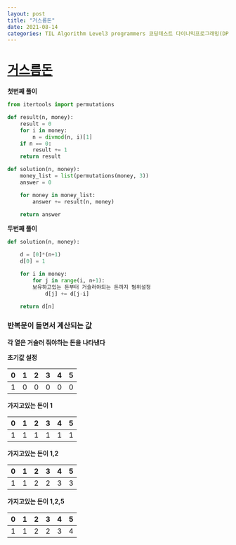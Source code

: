 ```yaml
---
layout: post
title: "거스름돈"
date: 2021-08-14
categories: TIL Algorithm Level3 programmers 코딩테스트 다이나믹프로그래밍(DP)
---
```


# [거스름돈](https://programmers.co.kr/learn/courses/30/lessons/12907)

**첫번째 풀이**

```python
from itertools import permutations

def result(n, money):
    result = 0
    for i in money:
        n = divmod(n, i)[1]
    if n == 0:
        result += 1
    return result

def solution(n, money):
    money_list = list(permutations(money, 3))
    answer = 0

    for money in money_list:
        answer += result(n, money)

    return answer
```

**두번째 풀이**

```python
def solution(n, money):

    d = [0]*(n+1)
    d[0] = 1

    for i in money:
        for j in range(i, n+1):
        보유하고있는 돈부터 거슬러야되는 돈까지 범위설정
            d[j] += d[j-i]

    return d[n]
```

### 반복문이 돌면서 계산되는 값

**각 열은 거슬러 줘야하는 돈을 나타낸다**

**초기값 설정**

|  0  |  1  |  2  |  3  |  4  |  5  |
| :-: | :-: | :-: | :-: | :-: | :-: |
|  1  |  0  |  0  |  0  |  0  |  0  |

**가지고있는 돈이 1**

|  0  |  1  |  2  |  3  |  4  |  5  |
| :-: | :-: | :-: | :-: | :-: | :-: |
|  1  |  1  |  1  |  1  |  1  |  1  |

**가지고있는 돈이 1,2**

|  0  |  1  |  2  |  3  |  4  |  5  |
| :-: | :-: | :-: | :-: | :-: | :-: |
|  1  |  1  |  2  |  2  |  3  |  3  |

**가지고있는 돈이 1,2,5**

|  0  |  1  |  2  |  3  |  4  |  5  |
| :-: | :-: | :-: | :-: | :-: | :-: |
|  1  |  1  |  2  |  2  |  3  |  4  |
